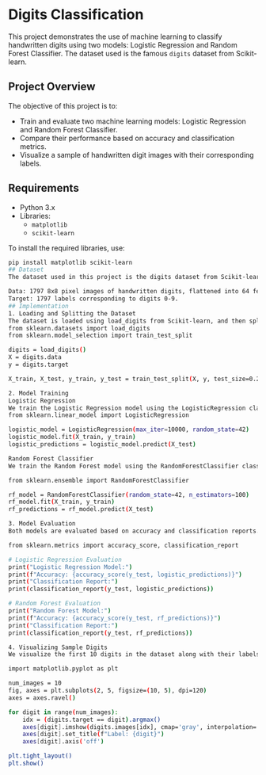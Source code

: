 # Digits Classification

This project demonstrates the use of machine learning to classify handwritten digits using two models: Logistic Regression and Random Forest Classifier. The dataset used is the famous `digits` dataset from Scikit-learn.

## Project Overview

The objective of this project is to:
- Train and evaluate two machine learning models: Logistic Regression and Random Forest Classifier.
- Compare their performance based on accuracy and classification metrics.
- Visualize a sample of handwritten digit images with their corresponding labels.

## Requirements

- Python 3.x
- Libraries:
  - `matplotlib`
  - `scikit-learn`
  
To install the required libraries, use:
```bash
pip install matplotlib scikit-learn
## Dataset
The dataset used in this project is the digits dataset from Scikit-learn, which consists of:

Data: 1797 8x8 pixel images of handwritten digits, flattened into 64 feature values.
Target: 1797 labels corresponding to digits 0-9.
## Implementation
1. Loading and Splitting the Dataset
The dataset is loaded using load_digits from Scikit-learn, and then split into training and testing sets using train_test_split.
from sklearn.datasets import load_digits
from sklearn.model_selection import train_test_split

digits = load_digits()
X = digits.data
y = digits.target

X_train, X_test, y_train, y_test = train_test_split(X, y, test_size=0.2, random_state=42)

2. Model Training
Logistic Regression
We train the Logistic Regression model using the LogisticRegression class. The max_iter=10000 ensures convergence.
from sklearn.linear_model import LogisticRegression

logistic_model = LogisticRegression(max_iter=10000, random_state=42)
logistic_model.fit(X_train, y_train)
logistic_predictions = logistic_model.predict(X_test)

Random Forest Classifier
We train the Random Forest model using the RandomForestClassifier class with 100 estimators.

from sklearn.ensemble import RandomForestClassifier

rf_model = RandomForestClassifier(random_state=42, n_estimators=100)
rf_model.fit(X_train, y_train)
rf_predictions = rf_model.predict(X_test)

3. Model Evaluation
Both models are evaluated based on accuracy and classification reports.

from sklearn.metrics import accuracy_score, classification_report

# Logistic Regression Evaluation
print("Logistic Regression Model:")
print(f"Accuracy: {accuracy_score(y_test, logistic_predictions)}")
print("Classification Report:")
print(classification_report(y_test, logistic_predictions))

# Random Forest Evaluation
print("Random Forest Model:")
print(f"Accuracy: {accuracy_score(y_test, rf_predictions)}")
print("Classification Report:")
print(classification_report(y_test, rf_predictions))

4. Visualizing Sample Digits
We visualize the first 10 digits in the dataset along with their labels.

import matplotlib.pyplot as plt

num_images = 10
fig, axes = plt.subplots(2, 5, figsize=(10, 5), dpi=120)
axes = axes.ravel()

for digit in range(num_images):
    idx = (digits.target == digit).argmax()
    axes[digit].imshow(digits.images[idx], cmap='gray', interpolation='nearest')
    axes[digit].set_title(f"Label: {digit}")
    axes[digit].axis('off')

plt.tight_layout()
plt.show()
